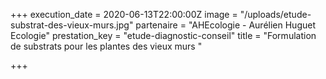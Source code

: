 +++
execution_date = 2020-06-13T22:00:00Z
image = "/uploads/etude-substrat-des-vieux-murs.jpg"
partenaire = "AHEcologie - Aurélien Huguet Ecologie"
prestation_key = "etude-diagnostic-conseil"
title = "Formulation de substrats pour les plantes des vieux murs "

+++
